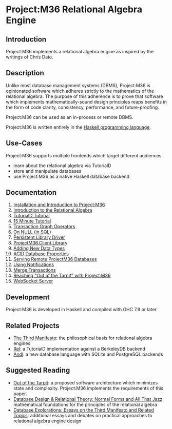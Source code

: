 # Project:M36 Relational Algebra Engine

## Introduction

Project:M36 implements a relational algebra engine as inspired by the writings of Chris Date.

## Description

Unlike most database management systems (DBMS), Project:M36 is opinionated software which adheres strictly to the mathematics of the relational algebra. The purpose of this adherence is to prove that software which implements mathematically-sound design principles reaps benefits in the form of code clarity, consistency, performance, and future-proofing.

Project:M36 can be used as an in-process or remote DBMS.

Project:M36 is written entirely in the [Haskell programming language](https://www.haskell.org/).

## Use-Cases

Project:M36 supports multiple frontends which target different audiences.

* learn about the relational algebra via TutorialD
* store and manipulate databases
* use Project:M36 as a native Haskell database backend

## Documentation

1. [Installation and Introduction to Project:M36](docs/introduction_to_projectm36.markdown)
1. [Introduction to the Relational Algebra](docs/introduction_to_the_relational_algebra.markdown)
1. [TutorialD Tutorial](docs/tutd_tutorial.markdown)
1. [15 Minute Tutorial](docs/15_minute_tutorial.markdown)
1. [Transaction Graph Operators](docs/transaction_graph_operators.markdown)
1. [On NULL (in SQL)](docs/on_null.markdown)
1. [Persistent Library Driver](docs/persistent_library_driver.markdown)
1. [ProjectM36.Client Library](docs/projectm36_client_library.markdown)
1. [Adding New Data Types](docs/new_datatypes.markdown)
1. [ACID Database Properties](docs/acid_assessment.markdown)
1. [Serving Remote ProjectM36 Databases](docs/server_mode.markdown)
1. [Using Notifications](docs/using_notifications.markdown)
1. [Merge Transactions](docs/merge_transactions.markdown)
1. [Reaching "Out of the Tarpit" with Project:M36](docs/reaching_out_of_the_tarpit.markdown)
1. [WebSocket Server](docs/websocket_server.markdown)

## Development

Project:M36 is developed in Haskell and compiled with GHC 7.8 or later.

## Related Projects

* [The Third Manifesto](http://thethirdmanifesto.com/): the philosophical basis for relational algebra engines
* [Rel](http://reldb.org/): a TutorialD implementation against a BerkeleyDB backend
* [Andl](http://andl.org/): a new database language with SQLite and PostgreSQL backends

## Suggested Reading

* [Out of the Tarpit](http://shaffner.us/cs/papers/tarpit.pdf): a proposed software architecture which minimizes state and complexity. Project:M36 implements the requirements of this paper.
* [Database Design & Relational Theory: Normal Forms and All That Jazz](http://shop.oreilly.com/product/0636920025276.do): mathematical foundations for the principles of the relational algebra
* [Database Explorations: Essays on the Third Manifesto and Related Topics](http://bookstore.trafford.com/Products/SKU-000177853/Database-Explorations.aspx): additional essays and debates on practical approaches to relational algebra engine design
